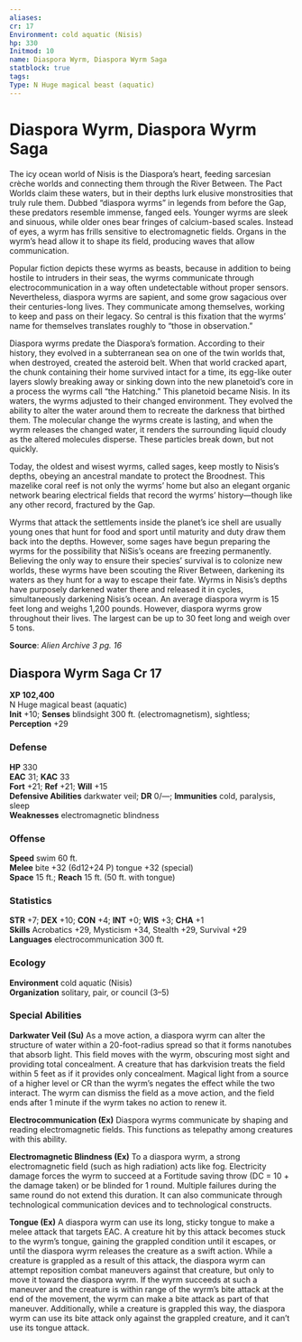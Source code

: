 ```yaml
---
aliases: 
cr: 17
Environment: cold aquatic (Nisis)
hp: 330
Initmod: 10
name: Diaspora Wyrm, Diaspora Wyrm Saga
statblock: true
tags: 
Type: N Huge magical beast (aquatic)
---
```


# Diaspora Wyrm, Diaspora Wyrm Saga

The icy ocean world of Nisis is the Diaspora’s heart, feeding sarcesian crèche worlds and connecting them through the River Between. The Pact Worlds claim these waters, but in their depths lurk elusive monstrosities that truly rule them. Dubbed “diaspora wyrms” in legends from before the Gap, these predators resemble immense, fanged eels. Younger wyrms are sleek and sinuous, while older ones bear fringes of calcium-based scales. Instead of eyes, a wyrm has frills sensitive to electromagnetic fields. Organs in the wyrm’s head allow it to shape its field, producing waves that allow communication.

Popular fiction depicts these wyrms as beasts, because in addition to being hostile to intruders in their seas, the wyrms communicate through electrocommunication in a way often undetectable without proper sensors. Nevertheless, diaspora wyrms are sapient, and some grow sagacious over their centuries-long lives. They communicate among themselves, working to keep and pass on their legacy. So central is this fixation that the wyrms’ name for themselves translates roughly to “those in observation.”

Diaspora wyrms predate the Diaspora’s formation. According to their history, they evolved in a subterranean sea on one of the twin worlds that, when destroyed, created the asteroid belt. When that world cracked apart, the chunk containing their home survived intact for a time, its egg-like outer layers slowly breaking away or sinking down into the new planetoid’s core in a process the wyrms call “the Hatching.” This planetoid became Nisis. In its waters, the wyrms adjusted to their changed environment. They evolved the ability to alter the water around them to recreate the darkness that birthed them. The molecular change the wyrms create is lasting, and when the wyrm releases the changed water, it renders the surrounding liquid cloudy as the altered molecules disperse. These particles break down, but not quickly.

Today, the oldest and wisest wyrms, called sages, keep mostly to Nisis’s depths, obeying an ancestral mandate to protect the Broodnest. This mazelike coral reef is not only the wyrms’ home but also an elegant organic network bearing electrical fields that record the wyrms’ history—though like any other record, fractured by the Gap.

Wyrms that attack the settlements inside the planet’s ice shell are usually young ones that hunt for food and sport until maturity and duty draw them back into the depths. However, some sages have begun preparing the wyrms for the possibility that NiSis’s oceans are freezing permanently. Believing the only way to ensure their species’ survival is to colonize new worlds, these wyrms have been scouting the River Between, darkening its waters as they hunt for a way to escape their fate. Wyrms in Nisis’s depths have purposely darkened water there and released it in cycles, simultaneously darkening Nisis’s ocean. An average diaspora wyrm is 15 feet long and weighs 1,200 pounds. However, diaspora wyrms grow throughout their lives. The largest can be up to 30 feet long and weigh over 5 tons.

**Source**:  _Alien Archive 3 pg. 16_

## Diaspora Wyrm Saga Cr 17

**XP 102,400**  
N Huge magical beast (aquatic)  
**Init** +10; **Senses** blindsight 300 ft. (electromagnetism), sightless; **Perception** +29  

### Defense

**HP** 330  
**EAC** 31; **KAC** 33  
**Fort** +21; **Ref** +21; **Will** +15  
**Defensive Abilities** darkwater veil; **DR** 0/—; **Immunities** cold, paralysis, sleep  
**Weaknesses** electromagnetic blindness

### Offense

**Speed** swim 60 ft.  
**Melee** bite +32 (6d12+24 P) tongue +32 (special)  
**Space** 15 ft.; **Reach** 15 ft. (50 ft. with tongue)

### Statistics

**STR** +7; **DEX** +10; **CON** +4; **INT** +0; **WIS** +3; **CHA** +1  
**Skills** Acrobatics +29, Mysticism +34, Stealth +29, Survival +29  
**Languages** electrocommunication 300 ft.

### Ecology

**Environment** cold aquatic (Nisis)  
**Organization** solitary, pair, or council (3–5)

### Special Abilities

**Darkwater Veil (Su)** As a move action, a diaspora wyrm can alter the structure of water within a 20-foot-radius spread so that it forms nanotubes that absorb light. This field moves with the wyrm, obscuring most sight and providing total concealment. A creature that has darkvision treats the field within 5 feet as if it provides only concealment. Magical light from a source of a higher level or CR than the wyrm’s negates the effect while the two interact. The wyrm can dismiss the field as a move action, and the field ends after 1 minute if the wyrm takes no action to renew it.

**Electrocommunication (Ex)** Diaspora wyrms communicate by shaping and reading electromagnetic fields. This functions as telepathy among creatures with this ability.

**Electromagnetic Blindness (Ex)** To a diaspora wyrm, a strong electromagnetic field (such as high radiation) acts like fog. Electricity damage forces the wyrm to succeed at a Fortitude saving throw (DC = 10 + the damage taken) or be blinded for 1 round. Multiple failures during the same round do not extend this duration. It can also communicate through technological communication devices and to technological constructs.

**Tongue (Ex)** A diaspora wyrm can use its long, sticky tongue to make a melee attack that targets EAC. A creature hit by this attack becomes stuck to the wyrm’s tongue, gaining the grappled condition until it escapes, or until the diaspora wyrm releases the creature as a swift action. While a creature is grappled as a result of this attack, the diaspora wyrm can attempt reposition combat maneuvers against that creature, but only to move it toward the diaspora wyrm. If the wyrm succeeds at such a maneuver and the creature is within range of the wyrm’s bite attack at the end of the movement, the wyrm can make a bite attack as part of that maneuver. Additionally, while a creature is grappled this way, the diaspora wyrm can use its bite attack only against the grappled creature, and it can’t use its tongue attack.

